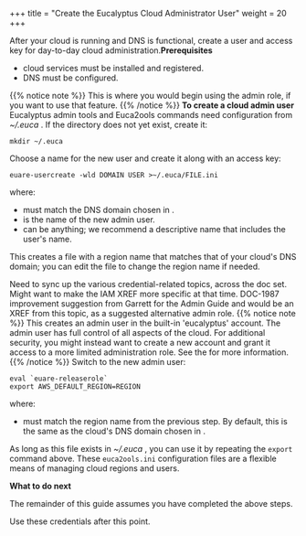 +++
title = "Create the Eucalyptus Cloud Administrator User"
weight = 20
+++

After your cloud is running and DNS is functional, create a user and access key for day-to-day cloud administration.**Prerequisites** 

* cloud services must be installed and registered. 
* DNS must be configured. 

{{% notice note %}}
This is where you would begin using the admin role, if you want to use that feature. 
{{% /notice %}}
**To create a cloud admin user** Eucalyptus admin tools and Euca2ools commands need configuration from *~/.euca* . If the directory does not yet exist, create it: 

    mkdir ~/.euca

Choose a name for the new user and create it along with an access key: 

    euare-usercreate -wld DOMAIN USER >~/.euca/FILE.ini

where: 

* must match the DNS domain chosen in . 
* is the name of the new admin user. 
* can be anything; we recommend a descriptive name that includes the user's name. 


This creates a file with a region name that matches that of your cloud's DNS domain; you can edit the file to change the region name if needed. 

Need to sync up the various credential-related topics, across the doc set. Might want to make the IAM XREF more specific at that time. DOC-1987 improvement suggestion from Garrett for the Admin Guide and would be an XREF from this topic, as a suggested alternative admin role. 
{{% notice note %}}
This creates an admin user in the built-in 'eucalyptus' account. The admin user has full control of all aspects of the cloud. For additional security, you might instead want to create a new account and grant it access to a more limited administration role. See the for more information. 
{{% /notice %}}
Switch to the new admin user: 

    eval `euare-releaserole`
    export AWS_DEFAULT_REGION=REGION

where: 

* must match the region name from the previous step. By default, this is the same as the cloud's DNS domain chosen in . 


As long as this file exists in *~/.euca* , you can use it by repeating the `export` command above. These `euca2ools.ini` configuration files are a flexible means of managing cloud regions and users.

**What to do next** 

The remainder of this guide assumes you have completed the above steps. 

Use these credentials after this point. 

